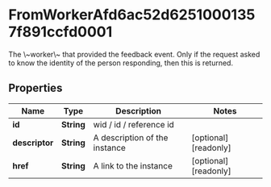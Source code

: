

# FromWorkerAfd6ac52d62510001357f891ccfd0001

The \\~worker\\~ that provided the feedback event. Only if the request asked to know the identity of the person responding, then this is returned.

## Properties

| Name | Type | Description | Notes |
|------------ | ------------- | ------------- | -------------|
|**id** | **String** | wid / id / reference id |  |
|**descriptor** | **String** | A description of the instance |  [optional] [readonly] |
|**href** | **String** | A link to the instance |  [optional] [readonly] |



